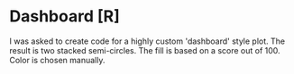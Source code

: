 # Dashboard [R]
I was asked to create code for a highly custom 'dashboard' style plot. The result is two stacked semi-circles. The fill is based on a score out of 100. Color is chosen manually. 
